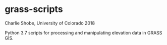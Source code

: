 # grass-scripts
Charlie Shobe, University of Colorado
2018

Python 3.7 scripts for processing and manipulating elevation data in GRASS GIS.

